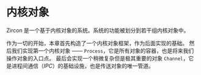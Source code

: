 # 内核对象

Zircon 是一个基于内核对象的系统。系统的功能被划分到若干组内核对象中。

作为一切的开始，本章首先构造了一个内核对象框架，作为后面实现的基础。
然后我们实现第一个内核对象 —— `Process`，它是所有对象的容器，也是将来我们操作对象的入口点。
最后会实现一个稍微复杂但是极其重要的对象 `Channel`，它是进程间通信（*IPC*）的基础设施，也是传送对象的唯一管道。
